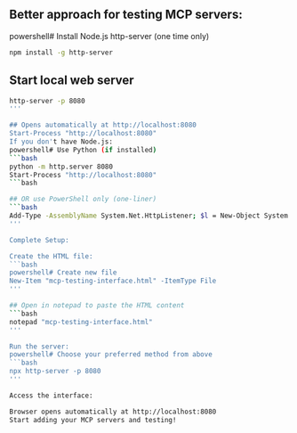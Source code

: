 ## Better approach for testing MCP servers:

powershell# Install Node.js http-server (one time only)
```bash
npm install -g http-server
```

## Start local web server
```bash
http-server -p 8080
'''

## Opens automatically at http://localhost:8080
Start-Process "http://localhost:8080"
If you don't have Node.js:
powershell# Use Python (if installed)
```bash
python -m http.server 8080
Start-Process "http://localhost:8080"
```bash

## OR use PowerShell only (one-liner)
```bash
Add-Type -AssemblyName System.Net.HttpListener; $l = New-Object System.Net.HttpListener; $l.Prefixes.Add('http://localhost:8080/'); $l.Start(); Start-Process 'http://localhost:8080'; Write-Host "Server running at http://localhost:8080 - Press Ctrl+C to stop" -ForegroundColor Green; while($l.IsListening){$c=$l.GetContext();$r=$c.Response;$content=Get-Content 'mcp-testing-interface.html' -Raw;$b=[Text.Encoding]::UTF8.GetBytes($content);$r.ContentLength64=$b.Length;$r.OutputStream.Write($b,0,$b.Length);$r.OutputStream.Close()}
'''

Complete Setup:

Create the HTML file:
```bash
powershell# Create new file
New-Item "mcp-testing-interface.html" -ItemType File
'''

## Open in notepad to paste the HTML content
```bash
notepad "mcp-testing-interface.html"
'''

Run the server:
powershell# Choose your preferred method from above
```bash
npx http-server -p 8080
'''

Access the interface:

Browser opens automatically at http://localhost:8080
Start adding your MCP servers and testing!
